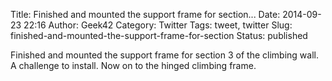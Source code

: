 Title: Finished and mounted the support frame for section...
Date: 2014-09-23 22:16
Author: Geek42
Category: Twitter
Tags: tweet, twitter
Slug: finished-and-mounted-the-support-frame-for-section
Status: published

Finished and mounted the support frame for section 3 of the climbing
wall. A challenge to install. Now on to the hinged climbing frame.
